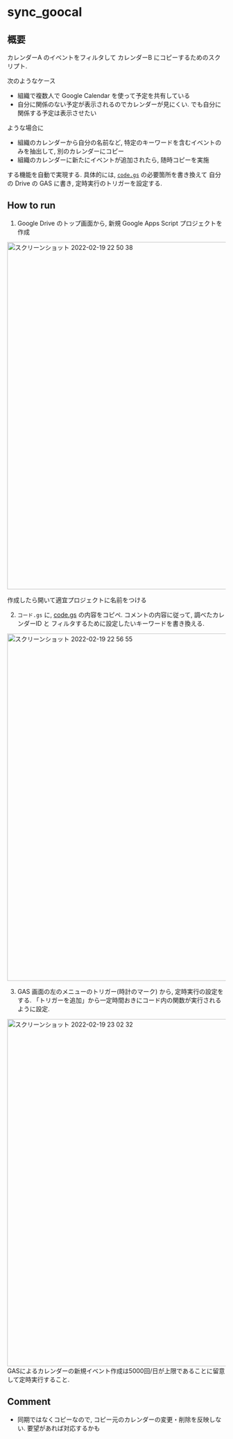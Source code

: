 # sync_goocal

## 概要

カレンダーA のイベントをフィルタして カレンダーB にコピーするためのスクリプト.

次のようなケース

- 組織で複数人で Google Calendar を使って予定を共有している
- 自分に関係のない予定が表示されるのでカレンダーが見にくい. でも自分に関係する予定は表示させたい

ような場合に

- 組織のカレンダーから自分の名前など, 特定のキーワードを含むイベントのみを抽出して, 別のカレンダーにコピー
- 組織のカレンダーに新たにイベントが追加されたら, 随時コピーを実施


する機能を自動で実現する.
具体的には, [`code.gs`](https://github.com/hoppiece/sync_goocal/blob/main/code.gs) の必要箇所を書き換えて 自分の Drive の GAS に書き, 定時実行のトリガーを設定する.

## How to run

1. Google Drive のトップ画面から, 新規 Google Apps Script プロジェクトを作成

<img width="800" alt="スクリーンショット 2022-02-19 22 50 38" src="https://user-images.githubusercontent.com/38513250/154803650-56bc91f9-2113-429f-9bc0-471d389ae2ab.png">

作成したら開いて適宜プロジェクトに名前をつける

2. `コード.gs` に, [code.gs](https://github.com/hoppiece/sync_goocal/blob/main/code.gs) の内容をコピペ. コメントの内容に従って, 調べたカレンダーID と フィルタするために設定したいキーワードを書き換える.

<img width="800" alt="スクリーンショット 2022-02-19 22 56 55" src="https://user-images.githubusercontent.com/38513250/154803922-fd8750ba-fba3-4760-9f3a-498f74566677.png">

3. GAS 画面の左のメニューのトリガー(時計のマーク) から, 定時実行の設定をする. 「トリガーを追加」から一定時間おきにコード内の関数が実行されるように設定.
<img width="800" alt="スクリーンショット 2022-02-19 23 02 32" src="https://user-images.githubusercontent.com/38513250/154804065-89f4431d-fa50-4406-805a-40bf568d8392.png"> 
GASによるカレンダーの新規イベント作成は5000回/日が上限であることに留意して定時実行すること.


## Comment
- 同期ではなくコピーなので, コピー元のカレンダーの変更・削除を反映しない. 要望があれば対応するかも
